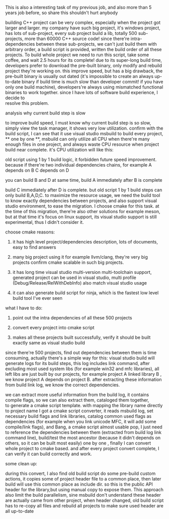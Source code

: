 This is also a interesting task of my previous job,
and also more than 5 years job before, so share this shouldn't hurt anybody

building C++ project can be very complex, especially when the project got larger
and larger. my company have such big project, it's windows project,
has lots of sub-project, every sub project build a lib, totally 500 sub-projects,
more than 60000 C++ source code! since there're intra-dependencies between
these sub-projects, we can't just build them with arbitrary order, a build script
is provided, written the build order of all these projects. To build whole project
we need to run this script, take some coffee, and wait 2.5 hours for its complete!
due to its super-long build time, developers prefer to download the pre-built binary,
only modify and rebuild project they're working on. this improve speed, but has 
a big drawback, the pre-built binary is usually out dated (it's impossible to create
an always up-to-date binary if build time is much slow than developer commit! if you
have only one build machine), developers're always using mismatched functional 
binaries to work together. since I have lots of software build experience, I decide to  
resolve this problem.


analysis why current build step is slow

to improve build speed, I must know why current build step is so slow, simply
view the task manager, it shows very low utilization. confirm with the build script,
I can see that it use visual studio msbuild to build every project, ** one by one **,
msbuild can only utilize all CPU when there're many enough files in one project,
and always waste CPU resource when project build near complete. it's CPU
utilization will like this:








old script using 1 by 1 build logic, it forbidden future speed improvement.
because if there're two individual dependencies chains, for example
A depends on B
C depends on D

you can build B and D at same time, build A immediately after B is complete

build C immediately after D is complete. but old script 1 by 1 build steps
can only build B,A,D,C. to maximize the resource usage, we need the build tool
to know exactly dependencies between projects, and also support visual studio
environment, to ease the migration. I choose cmake for this task. at the time
of this migration, there're also other solutions for example meson, but at 
that time it's focus on linux support, its visual studio support is still
experimental, thus I didn't consider it.

choose cmake reasons:

1. it has high level project/dependencies description, lots of documents,
   easy to find answers

2. many big project using it for example llvm/clang, they're very big projects
   confirm cmake scalable in such big projects.

3. it has long time visual studio multi-version multi-toolchain support,
   generated project can be used in visual studio, multi profile
   (Debug/Release/RelWithDebInfo) also match visual studio usage

4. it can also generate build script for ninja, which is the
   fastest low level build tool I've ever seen

what I have to do:

1. point out the intra dependencies of all these 500 projects

2. convert every project into cmake script

3. makes all these projects built successfully, verify it should be built 
   exactly same as visual studio build 

since there're 500 projects, find out dependencies between them is time consuming,
actually there's a simple way for this: visual studio build will generate logs 
for its build steps, this log includes link command, after excluding most used
system libs (for example win32 and mfc libraries), all left libs are just built
by our projects, for example project A linked library B , we know project A
depends on project B. after extracting these information from build link log, 
we know the correct dependencies.

we can extract more useful information from the build log, it contains 
compile flags, so we can also extract them, cataloged them together,   
to generate a cmake script template. with mapping the library name directly to project name
I got a cmake script converter, it reads msbuild log, set necessary build flags
and link libraries, catalog common used flags as dependencies (for example
when you link unicode MFC, it will add some compile/link flags), and Bang, 
a cmake script almost usable pop, I just need to reference the dependencies
between them (extracted from build log link command line), build/test the most
ancestor (because it didn't depends on others, so it can be built most easily) 
one by one , finally I can convert whole project to cmake based. and after
every project convert complete, I can verify it can build correctly and work.


some clean up:

during this convert, I also find old build script do some pre-build custom actions,
it copies some of project header file to a common place, then later build will
use this common place as include dir. so this is the public API header
for the library,but using manual copy to expose them. This approach also
limit the build parallelism, sine msbuild don't understand these header
are actually came from other project, when header changed, old build script
has to re-copy all files and rebuild all projects to make sure used header
are all up-to-date


